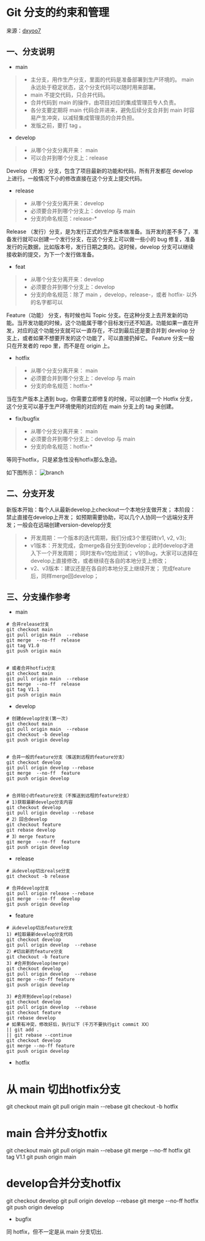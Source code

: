 # Git 分支的约束和管理

来源：[dxyoo7](https://dxyoo7.github.io/2016/09/22/git-branch-manage/)

## 一、分支说明

- main

> - 主分支，用作生产分支，里面的代码是准备部署到生产环境的。 main  永远处于稳定状态，这个分支代码可以随时用来部署。
> - main  不提交代码，只合并代码。
> - 合并代码到 main 的操作，由项目对应的集成管理员专人负责。
> - 各分支要定期将 main  代码合并进来，避免后续分支合并到 main  时容易产生冲突，以减轻集成管理员的合并负担。
> - 发版之前，要打 tag 。

- develop

> - 从哪个分支分离开来： main
> - 可以合并到哪个分支上：release

Develop（开发）分支，包含了项目最新的功能和代码，所有开发都在 develop 上进行。一般情况下小的修改直接在这个分支上提交代码。

- release

> - 从哪个分支分离开来：develop
> - 必须要合并到哪个分支上：develop 与 main
> - 分支的命名规范：release-\*

Release （发行）分支，是为发行正式的生产版本做准备。当开发的差不多了，准备发行就可以创建一个发行分支，在这个分支上可以做一些小的 bug 修复，准备发行的元数据，比如版本号，发行日期之类的。这时候，develop 分支可以继续接收新的提交，为下一个发行做准备。

- feat

> - 从哪个分支分离开来：develop
> - 必须要合并到哪个分支上：develop
> - 分支的命名规范：除了 main ，develop，release-，或者 hotfix- 以外的名字都可以

Feature（功能） 分支，有时候也叫 Topic 分支。在这种分支上去开发新的功能。当开发功能的时候，这个功能属于哪个目标发行还不知道。功能如果一直在开发，对应的这个功能分支就可以一直存在，不过到最后还是要合并到 develop 分支上，或者如果不想要开发的这个功能了，可以直接扔掉它。
Feature 分支一般只在开发者的 repo 里，而不是在 origin 上。

- hotfix

> - 从哪个分支分离开来： main
> - 必须要合并到哪个分支上：develop 与 main
> - 分支的命名规范：hotfix-\*

当在生产版本上遇到 bug，你需要立即修复的时候，可以创建一个 Hotfix 分支，这个分支可以基于生产环境使用的对应的在 main  分支上的 tag 来创建。

- fix/bugfix

> - 从哪个分支分离开来： main
> - 必须要合并到哪个分支上：develop 与 main
> - 分支的命名规范：hotfix-\*

等同于hotfix，只是紧急性没有hotfix那么急迫。

如下图所示：
![branch](/images/git_branch.png)

## 二、分支开发

新版本开始：每个人从最新develop上checkout一个本地分支做开发；
本阶段：禁止直接在develop上开发； 如预期需要协助，可以几个人协同一个远端分支开发；一般会在远端创建version-develop分支

> - 开发周期：一个版本的迭代周期，我们分成3个里程碑\(v1, v2, v3\);
> - v1版本：开发完成，会merge各自分支到develop；此时develop才进入下一个开发周期； 同时发布v1包给测试； v1的Bug，大家可以选择在develop上直接修改，或者继续在各自的本地分支上修改；
> - v2、v3版本：建议还是在各自的本地分支上继续开发； 完成feature后，同样merge回develop；

## 三、分支操作参考

- main

```
# 合并release分支
git checkout main 
git pull origin main  --rebase
git merge  --no-ff  release
git tag V1.0
git push origin main 


# 或者合并hotfix分支
git checkout main 
git pull origin main  --rebase
git merge  --no-ff  release
git tag V1.1
git push origin main 
```

- develop

```
# 创建develop分支(第一次)
git checkout main 
git pull origin main  --rebase
git checkout -b develop
git push origin develop


# 合并一般的feature分支（推送到远程的feature分支）
git checkout develop
git pull origin develop --rebase
git merge  --no-ff  feature
git push origin develop


# 合并较小的feature分支（不推送到远程的feature分支）
# 1)获取最新develpo分支内容
git checkout develop
git pull origin develop --rebase
# 2）回合develop
git checkout feature
git rebase develop
# 3）merge feature
git merge  --no-ff  feature
git push origin develop
```

- release

```
# 从develop切出realse分支
git checkout -b release

# 合并develop分支
git pull origin release --rebase
git merge  --no-ff  develop
git push origin develop
```

- feature

```
# 从develop切出feature分支
1) #拉取最新develop分支代码
git checkout develop
git pull origin develop  --rebase
2）#切出新的feature分支
git checkout -b feature
3) #合并到develop(merge)
git checkout develop
git pull origin develop  --rebase
git merge --no-ff feature
git push origin develop

3) #合并到develop(rebase)
git checkout develop
git pull origin develop  --rebase
git checkout feature
git rebase develop
# 如果有冲突，修改好后，执行以下（千万不要执行git commit XX）
|| git add .
|| git rebase --continue
git checkout develop
git merge --no-ff feature
git push origin develop
```

- hotfix

# 从 main 切出hotfix分支

git checkout main
git pull origin main  --rebase
git checkout -b hotfix

# main 合并分支hotfix

git checkout main
git pull origin main  --rebase
git merge  --no-ff  hotfix
git tag V1.1
git push origin main

# develop合并分支hotfix

git checkout develop
git pull origin develop --rebase
git merge  --no-ff  hotfix
git push origin develop

- bugfix

同 hotfix，但不一定是从 main 分支切出.
